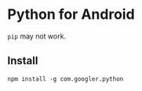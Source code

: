 # Python for Android

`pip` may not work.

## Install

```shell
npm install -g com.googler.python
```
